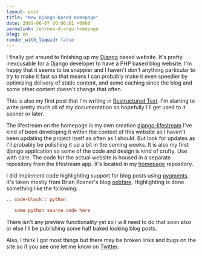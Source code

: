 ```yaml
---
layout: post
title: "New Django-based Homepage"
date: 2009-06-07 00:06:01 +0000
permalink: /en/new-django-homepage
blog: en
render_with_liquid: false
---
```


I finally got around to finishing up my
[Django](http://www.djangoproject.com/) based website. It's pretty
inexcusable for a Django developer to have a PHP based blog website. I'm
happy that it seems to be snappier and I haven't don't anything
particular to try to make it fast so that means I can probably make it
even speedier by optimizing delivery of static content, and some caching
since the blog and some other content doesn't change that often.

This is also my first post that I'm writing in [Restructured
Text](http://docutils.sourceforge.net/docs/user/rst/quickstart.html).
I'm starting to write pretty much all of my documentation so hopefully
I'll get used to it sooner or later.

The lifestream on the homepage is my own creation
[django-lifestream](http://bitbucket.org/IanLewis/django-lifestream/)
I've kind of been developing it within the context of this website so I
haven't been updating the project itself as often as I should. But look
for updates as I'll probably be polishing it up a bit in the coming
weeks. It is also my first django application so some of the code and
design is kind of crufty. Use with care. The code for the actual website
is housed in a separate repository from the lifestream app. It's located
in my [homepage](http://bitbucket.org/IanLewis/homepage/) repository.

I did implement code highlighting support for blog posts using
[pygments](http://pygments.org/). It's taken mostly from Brian Rosner's
blog [oebfare](http://github.com/brosner/oebfare/tree/master).
Highlighting is done something like the following:

``` rst
.. code-block:: python

   some python source code here
```

There isn't any preview functionality yet so I will need to do that soon
also or else I'll be publishing some half baked looking blog posts.

Also, I think I got most things but there may be broken links and bugs
on the site so if you see one let me know on
[Twitter](http://twitter.com/ianmlewis).
